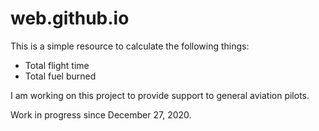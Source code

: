 # web.github.io

This is a simple resource to calculate the following things:
- Total flight time
- Total fuel burned

I am working on this project to provide support to general aviation pilots.

Work in progress since December 27, 2020.
